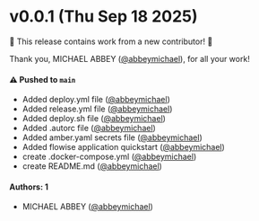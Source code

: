 # v0.0.1 (Thu Sep 18 2025)

:tada: This release contains work from a new contributor! :tada:

Thank you, MICHAEL ABBEY ([@abbeymichael](https://github.com/abbeymichael)), for all your work!

#### ⚠️ Pushed to `main`

- Added deploy.yml file ([@abbeymichael](https://github.com/abbeymichael))
- Added release.yml file ([@abbeymichael](https://github.com/abbeymichael))
- Added deploy.sh file ([@abbeymichael](https://github.com/abbeymichael))
- Added .autorc file ([@abbeymichael](https://github.com/abbeymichael))
- Added amber.yaml secrets file ([@abbeymichael](https://github.com/abbeymichael))
- Added flowise application quickstart ([@abbeymichael](https://github.com/abbeymichael))
- create .docker-compose.yml ([@abbeymichael](https://github.com/abbeymichael))
- create README.md ([@abbeymichael](https://github.com/abbeymichael))

#### Authors: 1

- MICHAEL ABBEY ([@abbeymichael](https://github.com/abbeymichael))
